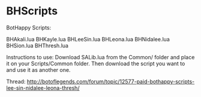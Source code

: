BHScripts
==========

BotHappy Scripts:

BHAkali.lua
BHKayle.lua
BHLeeSin.lua
BHLeona.lua
BHNidalee.lua
BHSion.lua
BHThresh.lua

Instructions to use: Download SALib.lua from the Common/ folder and place it on your Scripts/Common folder. Then download the script you want to and use it as another one.

Thread: http://botoflegends.com/forum/topic/12577-paid-bothappy-scripts-lee-sin-nidalee-leona-thresh/
